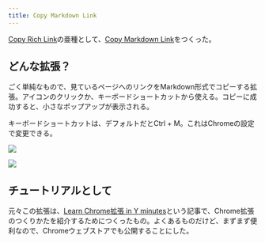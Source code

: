 ```yaml
---
title: Copy Markdown Link
---
```

[Copy Rich Link](https://chrome.google.com/webstore/detail/copy-rich-link/hikiamlgpdcabppakpmemaofmkgknpea)の亜種として、[Copy Markdown Link](https://chrome.google.com/webstore/detail/copy-markdown-link/gkceaaphhbeanfciglgpffnncfpipjpa)をつくった。

どんな拡張？
------

ごく単純なもので、見ているページへのリンクをMarkdown形式でコピーする拡張。アイコンのクリックか、キーボードショートカットから使える。コピーに成功すると、小さなポップアップが表示される。

キーボードショートカットは、デフォルトだとCtrl + M。これはChromeの設定で変更できる。

![](https://lh3.googleusercontent.com/docs/ADP-6oHcQt48SqTo7jz_dAfS4AtMuMaNm9zLrzoXjr3A-P2SR03GO22D9SEn8QamrVVtwiv4nqUnhFub5jEDYLLvQLHy8PFjhseBNY5YFTIo1hQBJ5m_VBrJTm_qEZkPfZec4z3y2JO5Cd2Zbd82qzByReE4HXh0EZXrogPjVSPMql-4Xb14nxRiq3FOx-z6F_3IA0tT0DkNK81q-LPzuFd012MAxYX5lBABIGBVoj6XXhAwqe46HC5HfRAtaOo59nUBNp2dgufY8uXyaiDQHc2njM9p2fp8d148Satx2t2Us1R-I4eTAcAQ2s8OTsjRh2AI9uXpWxIbH6G4WABrn7A4RZqEVLnyqsCpVgrEvwK54rtqhyVGZf2Val6FABrpXCrUlYdwbOsy5CorpI03J7ZwszfeasO2dgkb4znbzUUed0Wef7iZmqfN2O3UcP4rpTIjqxhY3btwBMxnLpuO6d-zoH8PXb5_JsVw5iVdXWkaiA6ySTgsUIYlkz9yOVacpDlpzrIvxHUFtTkzEsJAj8W24ZEwcgzk0MVe6hGOx2qVo52OWkpOgDT03XfZvGEu7njy1lg5B8KT3hXpEAzUy3-CqDgBL6v2KrNIQE_xOU-JuQ2rU35gtBCcTBGzuLO75mlquyvX4ZjzJo40ihg3La5aozB7f9fCJa_DenkYM_i-iDRTMI7kJKG66f3hrorf5W1x8bw8oU0MEyIZvv9Ypi5xG6FBhA9RWy7xkAxlDfub0l1MXB_QI6rvrRdSbk2pKpc7glUjeb_ZWENVbWbjrPoRPaeA7QfL0r-dgm8v5PRH3wPjsfCTLcACkrP7k_gGY2Y3ocGinRTsxG2jcrnfOIz_UFfWRoAqRnPzHx8kDpsxUnjLa0j8stdQXeHgC1R74kMBjZyYkMhWrq2TC3u_UR0RNpepk50OJZFo_Ckv_L0Kjg2-oQV67H03P_Lk98xqZtLQSt5Eh1QABnpx2fKy6PNwCHmycvQ3Bykv_v2JdpH36glgEGOS7A1KjmBB-wRLDpn5fvX5WEB0J5LMCryqiUHsNNkfhsIm-g5zrQjIkSkl6kJi65zzjlC_05QRviFxGULMLm77HFKXapOjm0EUZNAbrzWJwLPsR6oDKBjjAfB7sBR4fg1EIWcu_cY98kIOhk8XRkfiw0jRtd2YRl3Quj8Eg6EO2InmT3K_E1T2-aW0D6H5wpcb6uiRvPf26Ql0EGIQHj2nA2Ny5xKCcOfGA1yA9K0LKqi0gQ3ZIdK708X7tPNJ6ICd)

![](https://lh3.googleusercontent.com/docs/ADP-6oGlJXTKJbExAM4141yb9R-_Lei9PcoOC5D08j5glCv6DM9_jBIMgCAW1mHHWVmV_WOya0UYrJb0ALRm1fioEZTwMwmlHzUZ3v7bgaPIZVBSFNklysHMZddwIWJd5shf3aKxHPfbSANYGnOm4Zzw1dZ8hhtrxwSn7VyYkTogK4MLIcj3S2ALkFHv6PnoEdFkhxQa676dbF0aCxkNLP4u34cvsLsapYBEBtWQzSosNIdE8ybvoPSzjJAyjacIrq9fSgKUBuOtK0jTgZxZd2CGlqyDTMUgCZH3KncNjQaXZCJEu9dUz-TqUbzigzT_VaLTaEVMpTINqpWmtcpfmoibthMcYmUMi3PgYgx6bc4Ln28Lu_497jZ5bfbB3m0mKIsY6trM0UkLhJVGoVltW-3gphFPIEJH7j7XKEGMUTw3va0_Db7WdeXcmUyIO40A4wfNWxCm9aTvEEOJzXZrOi6zaA8J9A57YTdfyDIHIchFtOYWg2wQaCidFMYK7a_B0MPpGa8Vyc_NI_56N4z8QfeoXBj-37iQj4gXWia-arAO7L2Mdi5rHYm67LHlVA0-J3ws07kDgyGsnvFV9DnjX7WnuEe9Huj0IK1yH-r9r9O9qvZb4R8FVf_hDhcfsT508bvn3LbZyXZNjw0r7ZOAcjnplO5tt3sVVp-nqm-dtVUUxfogWyqYkb3uJb4HqofECE86gWXgbuWD4gOp2vEV1ZsA3W5FwfPeEapLM7ziVQcqLRY9q_3c9w8oOiFgd6MmhvAnGjvmqP0_SWWyC9BzpGtbWreeBOPISsH3SlEgTKUha77WFgE_tFcmeCxm-81vxkhcCxMA1enoeyd9dlgmxJgSiVFrdZlZeIjwH1b5XMjFBUI7XSGRazPr5XvihCoNt6m5YqDjmdCGL9gNihgm-kshyt6JtOe3eAE4LEr5Ms4lFTRKuTyv9VZBhGU6DK3M2dUIaGFfXc3gZEq1FpGL8IDay_00bJuYyIAi7s7KNgG6rENI40ZJ1H6jVwVFK5JAb0PuWO3w6db1hcb_3SULxXWF1_SPJSOWn5Zwia7rh0gRnLyKJPza1mcQ7zetyfiduqY6EhE4sn-a_QAK3WJPBuiecfL0X0QFyAXoRINB5SY8rCXqPOhtbR-9G2WP-co0OKSFPCHvSbtfa8eLDBrCiQzs-v3C1QAFK6vYsq0uhJRqWB8qbDCt7u8afoRkgLSJCAxbsW6equmDRTD3QuLyJkDpkVSAnKxOr_J5-l-RiiU_3x8YGuIQ)

チュートリアルとして
----------

元々この拡張は、[Learn Chrome拡張 in Y minutes](https://r7kamura.com/articles/2022-05-18-learn-chrome-extention-in-y-minutes)という記事で、Chrome拡張のつくりかたを紹介するためにつくったもの。よくあるものだけど、まずまず便利なので、Chromeウェブストアでも公開することにした。
